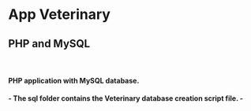 <h1>App Veterinary</h1>
<h2>PHP and MySQL</h2>
<br/>

<h4>PHP application with MySQL database.</h4>

<h4>- The sql folder contains the Veterinary database creation script file. - </h4>
